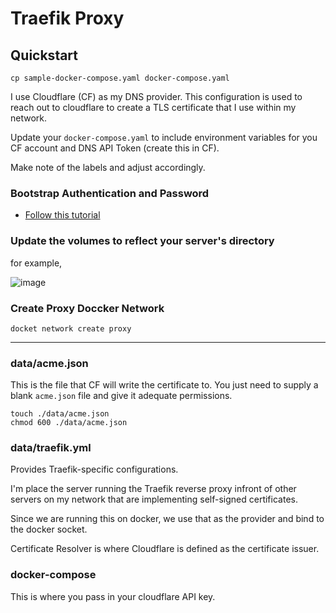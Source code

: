 # Traefik Proxy

## Quickstart

```
cp sample-docker-compose.yaml docker-compose.yaml
```

I use Cloudflare (CF) as my DNS provider. This configuration is used to reach out to cloudflare to create a TLS certificate that I use within my network. 

Update your `docker-compose.yaml` to include environment variables for you CF account and DNS API Token (create this in CF).

Make note of the labels and adjust accordingly.

### Bootstrap Authentication and Password

- [Follow this tutorial](https://technotim.live/posts/traefik-portainer-ssl/#generate-basic-auth-password)

### Update the volumes to reflect your server's directory

for example,

![image](https://github.com/andygodish/traefik-docker/assets/33811239/217d53d6-351a-4902-8050-cfa3adb865a8)


### Create Proxy Doccker Network

```
docket network create proxy
```

---

### data/acme.json

This is the file that CF will write the certificate to. You just need to supply a blank `acme.json` file and give it adequate permissions.

```
touch ./data/acme.json
chmod 600 ./data/acme.json
```

### data/traefik.yml

Provides Traefik-specific configurations. 

I'm place the server running the Traefik reverse proxy infront of other servers on my network that are implementing self-signed certificates. 

Since we are running this on docker, we use that as the provider and bind to the docker socket. 

Certificate Resolver is where Cloudflare is defined as the certificate issuer. 

### docker-compose

This is where you pass in your cloudflare API key. 


